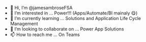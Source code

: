 - 👋 Hi, I’m @jamesambroseFSA 
- 👀 I’m interested in ... Power!!! (Apps/Automate/BI mainaly 😋)
- 🌱 I’m currently learning ... Solutions and Application Life Cycle Management
- 💞️ I’m looking to collaborate on ... Power App Solutions
- 📫 How to reach me ... On Teams

<!---
jamesambroseFSA/jamesambroseFSA is a ✨ special ✨ repository because its `README.md` (this file) appears on your GitHub profile.
You can click the Preview link to take a look at your changes.
--->
